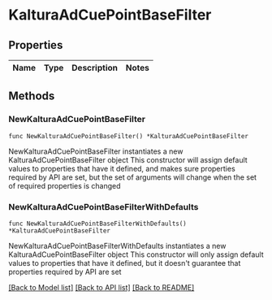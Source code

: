 # KalturaAdCuePointBaseFilter

## Properties

Name | Type | Description | Notes
------------ | ------------- | ------------- | -------------

## Methods

### NewKalturaAdCuePointBaseFilter

`func NewKalturaAdCuePointBaseFilter() *KalturaAdCuePointBaseFilter`

NewKalturaAdCuePointBaseFilter instantiates a new KalturaAdCuePointBaseFilter object
This constructor will assign default values to properties that have it defined,
and makes sure properties required by API are set, but the set of arguments
will change when the set of required properties is changed

### NewKalturaAdCuePointBaseFilterWithDefaults

`func NewKalturaAdCuePointBaseFilterWithDefaults() *KalturaAdCuePointBaseFilter`

NewKalturaAdCuePointBaseFilterWithDefaults instantiates a new KalturaAdCuePointBaseFilter object
This constructor will only assign default values to properties that have it defined,
but it doesn't guarantee that properties required by API are set


[[Back to Model list]](../README.md#documentation-for-models) [[Back to API list]](../README.md#documentation-for-api-endpoints) [[Back to README]](../README.md)


